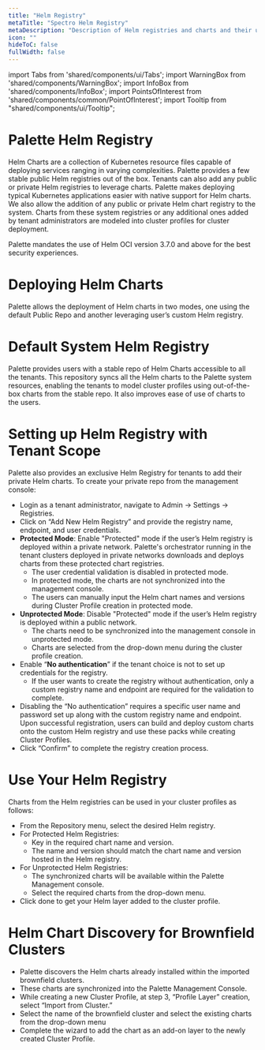 ```yaml
---
title: "Helm Registry"
metaTitle: "Spectro Helm Registry"
metaDescription: "Description of Helm registries and charts and their usages within Spectro Cloud"
icon: ""
hideToC: false
fullWidth: false
---
```


import Tabs from 'shared/components/ui/Tabs';
import WarningBox from 'shared/components/WarningBox';
import InfoBox from 'shared/components/InfoBox';
import PointsOfInterest from 'shared/components/common/PointOfInterest';
import Tooltip from "shared/components/ui/Tooltip";


# Palette Helm Registry
Helm Charts are a collection of Kubernetes resource files capable of deploying services ranging in varying complexities. Palette provides a few stable public Helm registries out of the box. Tenants can also add any public or private Helm registries to leverage charts. Palette makes deploying typical Kubernetes applications easier with native support for Helm charts. We also allow the addition of any public or private Helm chart registry to the system. Charts from these system registries or any additional ones added by tenant administrators are modeled into cluster profiles for cluster deployment.

Palette mandates the use of Helm OCI version 3.7.0 and above for the best security experiences.

#  Deploying Helm Charts
Palette allows the deployment of Helm charts in two modes, one using the default Public Repo and another leveraging user’s custom Helm registry.

# Default System Helm Registry
Palette provides users with a stable repo of Helm Charts accessible to all the tenants. This repository syncs all the Helm charts to the Palette system resources, enabling the tenants to model cluster profiles using out-of-the-box charts from the stable repo. It also improves ease of use of charts to the users.

# Setting up Helm Registry with Tenant Scope

Palette also provides an exclusive Helm Registry for tenants to add their private Helm charts. To create your private repo from the management console:
* Login as a tenant administrator, navigate to Admin -> Settings -> Registries.
* Click on “Add New Helm Registry” and provide the registry name, endpoint, and user credentials.
* **Protected Mode**: Enable "Protected" mode if the user’s Helm registry is deployed within a private network. Palette's orchestrator running in the tenant clusters deployed in private networks downloads and deploys charts from these protected chart registries.
	* The user credential validation is disabled in protected mode.
	* In protected mode, the charts are not synchronized into the management console.
	* The users can manually input the Helm chart names and versions during Cluster Profile creation in protected mode. 
* **Unprotected Mode**: Disable "Protected" mode if the user’s Helm registry is deployed within a public network. 
	* The charts need to be synchronized into the management console in unprotected mode. 
	* Charts are selected from the drop-down menu during the cluster profile creation.
* Enable “**No authentication**” if the tenant choice is not to set up credentials for the registry.
	* If the user wants to create the registry without authentication, only a custom registry name and endpoint are required for the validation to complete. 
* Disabling the “No authentication” requires a specific user name and password set up along with the custom registry name and endpoint. Upon successful registration, users can build and deploy custom charts onto the custom Helm registry and use these packs while creating Cluster Profiles.
* Click “Confirm” to complete the registry creation process.
# Use Your Helm Registry
Charts from the Helm registries can be used in your cluster profiles as follows:
* From the Repository menu, select the desired Helm registry.
* For Protected Helm Registries:
	* Key in the required chart name and version. 
	* The name and version should match the chart name and version hosted in the Helm registry.
* For Unprotected Helm Registries:
	* The synchronized charts will be available within the Palette Management console. 
	* Select the required charts from the drop-down menu.
* Click done to get your Helm layer added to the cluster profile.

# Helm Chart Discovery for Brownfield Clusters
* Palette discovers the Helm charts already installed within the imported brownfield clusters.
* These charts are synchronized into the Palette Management Console.
* While creating a new Cluster Profile, at step 3, “Profile Layer” creation, select “Import from Cluster.”
* Select the name of the brownfield cluster and select the existing charts from the drop-down menu
* Complete the wizard to add the chart as an add-on layer to the newly created Cluster Profile.

